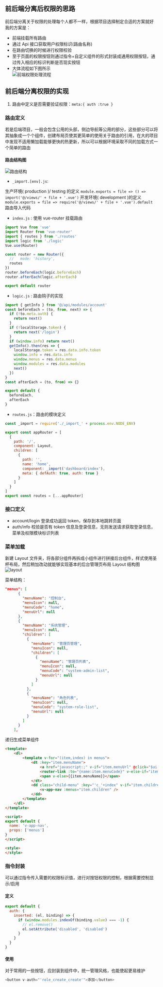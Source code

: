 ## 前后端分离后权限的思路

前后端分离关于权限的处理每个人都不一样，根据项目选择制定合适的方案就好  
我的方案是：

* 前端挂载所有路由
* 通过 Api 接口获取用户权限标识(路由名称)
* 在路由切换的时候进行权限校验
* 至于页面的权限按钮则通过指令+自定义组件的形式封装成通用权限按钮，通过传入相应的标识判断是否现实按钮
* 大体流程如下图所示  
  ![前端权限处理流程](https://dn-coding-net-production-pp.qbox.me/4e63f566-2380-4eeb-8761-adf812eed8fa.png)

## 前后端分离权限的实现

1.  路由中定义是否需要验证权限：`meta:{ auth :true }`

### 路由定义

若是后端项目，一般会包含公用的头部，侧边导航等公用的部分，这些部分可以将其抽象成一个个组件，创建布局页使其更简单的使用关于路由的引用，在大的项目中发现不适用懒加载能够更快的热更新，所以可以根据环境采取不同的加载方式一个简单的路由

#### 路由结构图

![路由结构](ttps://dn-coding-net-production-pp.qbox.me/c27d10ed-42ac-437d-b410-34ff599f94b9.png)

* `_import.[env].js`:

生产环境( production )/ testing 的定义
`module.exports = file => () => import('@/views/' + file + '.vue')`
开发环境( development )的定义
`module.exports = file => require('@/views/' + file + '.vue').default`
路由导入代码

* `index.js` : 使用 vue-router 挂载路由

```js
import Vue from 'vue'
import Router from 'vue-router'
import { routes } from './routes'
import logic from './logic'
Vue.use(Router)

const router = new Router({
  //   mode: 'history',
  routes
})
router.beforeEach(logic.beforeEach)
router.afterEach(logic.afterEach)

export default router
```

* `logic.js` : 路由钩子的实现

```js
import { getInfo } from '@/api/modules/account'
const beforeEach = (to, from, next) => {
  if (!to.meta.auth) {
    return next()
  }
  if (!localStorage.token) {
    return next('/login')
  }
  if (window.info) return next()
  getInfo().then(res => {
    localStorage.token = res.data.info.token
    window.info = res.data.info
    window.menus = res.data.menus
    window.modules = res.data.modules
    next()
  })
}
const afterEach = (to, from) => {}

export default {
  beforeEach,
  afterEach
}
```

* `routes.js`：路由的模块定义

```js
const _import = require('./_import_' + process.env.NODE_ENV)

export const appRouter = [
  {
    path: '/',
    component: Layout,
    children: [
      {
        path: '',
        name: 'home',
        component: _import('dashboard/index'),
        meta: { defAuth: true, auth: true }
      }
    ]
  }
]
export const routes = [...appRouter]
```

### 接口定义

* account/login
  登录成功返回 token，保存到本地跳转页面
* auth/info
  校验是否有 token 信息及登录信息，无则发送请求获取登录信息，菜单及权限模块标识列表

### 菜单加载

新建 Layout 文件夹，将各部分组件再拆成小组件进行拼接后台组件，样式使用圣杯布局，然后稍加改动就能够实现基本的后台管理页布局
Layout 结构图
![layout](https://dn-coding-net-production-pp.qbox.me/ea074dc9-e38b-4adb-85e5-413fb655f880.png)

菜单结构：

```json
"menus": [
      {
        "menuName": "控制台",
        "menuIcon": null,
        "menuCode": "home",
        "menuUrl": null
      },
      {
        "menuName": "系统管理",
        "menuIcon": null,
        "children": [
          {
            "menuName": "管理员管理",
            "menuIcon": null,
            "children": [
              {
                "menuName": "管理员列表",
                "menuIcon": null,
                "menuCode": "system-admin-list",
                "menuUrl": null
              }
            ]
          },
          {
            "menuName": "角色列表",
            "menuIcon": null,
            "menuCode": "system-role-list",
            "menuUrl": null
          }
        ]
      }
    ],
```

递归生成菜单组件

```html
<template>
    <dl>
        <template v-for="(item,index) in menus">
            <dt :key="item.menuName">
                <a href="javascript:;" v-if="item.menuUrl" @click="$ui.redirect(item.menuUrl)">{{item.menuName}}</a>
                <router-link :to="{name:item.menuCode}" v-else-if="item.menuCode">{{item.menuName}}</router-link>
                <span v-else>{{item.menuName}}</span>
            </dt>
            <dd class="child-menu" :key="'c_'+index" v-if="item.children&&item.children.length>0">
                <v-app-nav :menus="item.children" />
            </dd>
        </template>
    </dl>
</template>

<script>
export default {
  name: 'v-app-nav',
  props: ['menus']
}
</script>

<style>
</style>
```

### 指令封装

可以通过指令传入需要的权限标识值，进行对按钮权限的控制，根据需要控制显示/启用

#### 定义

```js
export default {
  auth: {
    inserted: (el, binding) => {
      if (window.modules.indexOf(binding.value) === -1) {
        // el.remove()
        el.setAttribute('disabled', 'disabled')
      }
    }
  }
}
```

#### 使用

对于常用的一些按钮，应封装到组件中，统一管理风格，也能使起更易维护

```js
<button v-auth="'role_create_create'">添加</button>
```
